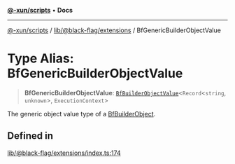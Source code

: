 [**@-xun/scripts**](../../../../README.md) • **Docs**

***

[@-xun/scripts](../../../../README.md) / [lib/@black-flag/extensions](../README.md) / BfGenericBuilderObjectValue

# Type Alias: BfGenericBuilderObjectValue

> **BfGenericBuilderObjectValue**: [`BfBuilderObjectValue`](BfBuilderObjectValue.md)\<`Record`\<`string`, `unknown`\>, `ExecutionContext`\>

The generic object value type of a [BfBuilderObject](BfBuilderObject.md).

## Defined in

[lib/@black-flag/extensions/index.ts:174](https://github.com/Xunnamius/xscripts/blob/ce701f3d57da9f82ee0036320bc62d5c51233011/lib/@black-flag/extensions/index.ts#L174)

